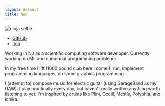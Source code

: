 ```yaml
---
layout: default
title: Now
---
```


![ninja selfie]({{site.url}}/images/ninja.jpg)

* [GitHub](http://github.com/charles-l)
* [Itch](http://ninjacharlie.itch.io/)

Working in NJ as a scientific computing software developer. Currently working on ML and numerical programming problems.

In my free time I lift (1000 pound club here I come!), run, implement programming languages, do some graphics programming.

I (attempt to) compose music for electric guitar (using GarageBand as my DAW). I play practically every day, but haven't really written anything worth listening to yet. I'm inspired by artists like Plini, Oceill, Mest&#xED;s, Polyphia, and  ichika.

